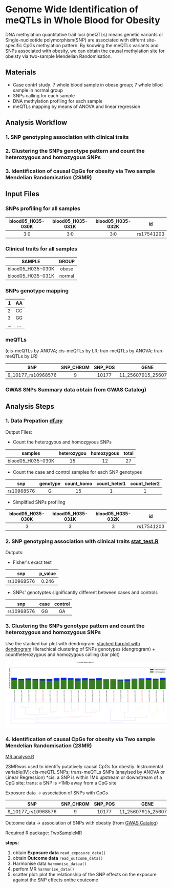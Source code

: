 # Genome Wide Identification of meQTLs in Whole Blood for Obesity 

DNA methylation quantitative trait loci (meQTLs) means genetic variants or Single-nucleotide polymorphism(SNP) are associated with differnt site-specific CpGs methylation pattern. By knowing the meQTLs variants and SNPs associated with obesity, we can obtain the causal methylation site for obeisty via two-sample Mendelian Randomisation.

## **Materials**
- Case contrl study: 7 whole blood sample in obese group; 
                   7 whole bllod sample in normal group
- SNPs calling  for each sample                    
- DNA methylation profiling for each sample
- meQTLs mapping by means of ANOVA and linear regression


## **Analysis Workflow**
### 1. **SNP genotyping association with clinical traits**

### 2. **Clustering the SNPs genotype pattern and count the heterozygous and homozygous SNPs** 

### 3. **Identification of causal CpGs for obesity via Two sample Mendelian Randomisation (2SMR)**

## **Input Files** 
### SNPs profiling for all samples 
| blood05_H035-030K | blood05_H035-031K   | blood05_H035-032K |   id       |
| :----------------:|:-------------------:|:-----------------:|:----------:|
| 3:0               | 3:0                 | 3:0               | rs17541203 |

### Clinical traits for all samples 
|SAMPLE            |GROUP          | 
| -----------------|:-------------:| 
| blood05_H035-030K| obese         | 
| blood05_H035-031K| normal        | 

### SNPs genotype mapping 
| 1       | AA           | 
| --------|:------------:| 
| 2       | CC           | 
| 3       | GG           |
| ...     | ...          |

### meQTLs 
(cis-meQTLs by ANOVA; cis-meQTLs by LR; tran-meQTLs by ANOVA; tran-meQTLs by LR)

| SNP                | SNP_CHROM| SNP_POS|GENE                 | GENE_START| GENE_END| T_STAT  | P_VALUE | FDR      |
|:------------------:|:--------:|:------:|:-------------------:|:---------:|:-------:|:-------:|:-------:|:---------:|
| 9_10177_rs10968576 | 9        |10177   | 11_25607915_25607917| 1001667   | 1001669 | 2.518992| 0.014499| 0.786965 |

### GWAS SNPs Summary data obtain from [GWAS Catalog](https://www.genome.gov/genetics-glossary/Genome-Wide-Association-Studies)) 

## Analysis Steps

### **1. Data Prepation** [df.py](https://github.com/leungman426/Genome-wide-identification-of-meQTLs/blob/master/df.py)

Output Files: 
- Count the heterzgyous and homozgyous SNPs

| samples          | heterozygou| homozygous |total| 
|------------------|:----------:|:----------:|:---:|
| blood05_H035-030K| 15         | 12         |27   |


- Count the case and control samples for each SNP genotypes 

| snp       | genotype| count_homo |count_heter1| count_heter2|
| :--------:|:-------:|:----------:|:----------:|:-----------:| 
| rs10968576| G       | 15         |1           |1            |


- Simplified SNPs profiling 

| blood05_H035-030K | blood05_H035-031K   | blood05_H035-032K |   id       |
| :----------------:|:-------------------:|:-----------------:|:----------:|
| 3                 | 3                   | 3                 | rs17541203 |

### **2. SNP genotyping association with clinical traits** [stat_test.R](https://github.com/leungman426/Genome-wide-identification-of-meQTLs/blob/master/stat_test.R)

Outputs:
- Fisher's exact test 

| snp      |p_value        | 
| ---------|:-------------:| 
|rs10968576| 0.246         | 


- SNPs' genotyptes significantly different between cases and controls 

| snp      |case    | control|
| ---------|:------:|:------:| 
|rs10968576| GG     | GA     |

### **3. Clustering the SNPs genotype pattern and count the heterozygous and homozygous SNPs**
Use the stacked bar plot with dendrogram: [stacked barplot with dendrogram](https://github.com/leungman426/Stacked-Barplot-with-Dendrogram)
Hierachical clustering of SNPs genotypes (dengrogram) 
+
countheterozygous and homozygous calling (bar plot)

![plot](plot.png)

### **4. Identification of causal CpGs for obesity via Two sample Mendelian Randomisation (2SMR)**
[MR analyse.R](https://github.com/leungman426/Genome-wide-identification-of-meQTLs/blob/master/MR%20analyses.R)

2SMRwas used to identify putatively causal CpGs for obestiy.
Instrumental variable(IV): cis-meQTL SNPs; trans-meQTLs SNPs (anaylsed by ANOVA or Linear Regression)
*cis: a SNP is within 1Mb upstream or downstream of a CpG site; trans: a SNP is >1Mb away from a CpG site

Exposure data -> association of SNPs with CpGs 

| SNP                | SNP_CHROM| SNP_POS|GENE                 | GENE_START| GENE_END| T_STAT  | P_VALUE | FDR      |
|:------------------:|:--------:|:------:|:-------------------:|:---------:|:-------:|:-------:|:-------:|:---------:|
| 9_10177_rs10968576 | 9        |10177   | 11_25607915_25607917| 1001667   | 1001669 | 2.518992| 0.014499| 0.786965 |

Outcome data -> association of SNPs with obestiy (from [GWAS Catalog](https://www.genome.gov/genetics-glossary/Genome-Wide-Association-Studies))

Required R package: [TwoSampleMR](https://github.com/MRCIEU/TwoSampleMR)

**steps:**
1. obtain **Exposure data** `read_exposure_data()`
2. obtain **Outcome data** `read_outcome_data()`
3. Harmonise data `harmonise_dataa()`
4. perfom MR `harmonise_data()`
5. scatter plot: plot the relationship of the SNP effects on the exposure against the SNP effects onthe coutcome













